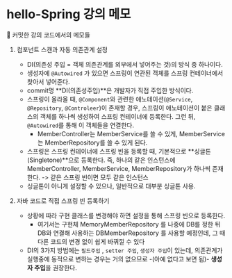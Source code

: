 # hello-Spring 강의 메모
👀 커밋한 강의 코드에서의 메모들

1. 컴포넌트 스캔과 자동 의존관계 설정

	* DI(의존성 주입 = 객체 의존관계를 외부에서 넣어주는 것)의 방식 중 하나이다.
	* 생성자에  `@Autowired` 가 있으면 스프링이 연관된 객체를 스프링 컨테이너에서 찾아서 넣어준다.
	* commit명 **DI(의존성주입)**은 개발자가 직접 주입한 방식이다.
	* 스프링이 올라올 때, `@Component`와 관련한 애노테이션(`@Service`, `@Repository`, `@Controleer`)이 존재할 경우, 스프링이 애노테이션이 붙은 클래스의 객체를 하나씩 생성하여 스프링 컨테이너에 등록한다. 그런 뒤, `@Autowired`를 통해 이 객체들을 연결한다.
		* MemberController는 MemberService를 쓸 수 있게, MemberService는 MemberRepository를 쓸 수 있게 된다.
	* 스프링은 스프링 컨테이너에 스프링 빈을 등록할 때, 기본적으로 **싱글톤(Singletone)**으로 등록한다. 즉, 하나의 같은 인스턴스에 MemberController, MemberService, MemberRepository가 하나씩 존재한다. -> 같은 스프링 빈이면 모두 같은 인스턴스
	* 싱글톤이 아니게 설정할 수 있으나, 일반적으로 대부분 싱글톤 사용.
	
2. 자바 코드로 직접 스프링 빈 등록하기

	* 상황에 따라 구현 클래스를 변경해야 하면 설정을 통해 스프링 빈으로 등록한다.
		* 여기서는 구현체 MemoryMemberRepository 를 나중에 DB를 정한 뒤 DB와 연결해 사용하는 DBMemberRepository 를 사용할 예정인데, 그 때 다른 코드의 변경 없이 쉽게 바꿔낄 수 있다
	* DI의 3가지 방법에는 `필드주입` , `setter 주입`,  `생성자 주입`이 있는데, 의존관계가 실행중에 동적으로 변하는 경우는 거의 없으므로 -(아예 없다고 보면 됨)- **생성자 주입**을 권장한다.
